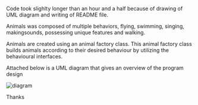 Code took slighlty longer than an hour and a half because of drawing of UML diagram and
writing of README file.

Animals was composed of multiple behaviors, flying, swimming, singing, makingsounds, 
possessing unique features and walking. 

Animals are created using an animal factory class. This animal factory class builds animals according
to their desired behaviour by utilizing the behavioural interfaces. 

Attached below is a UML diagram that gives an overview of the program design

![diagram](https://user-images.githubusercontent.com/29522041/67636122-3eca2300-f908-11e9-9fe4-fecc58d1f1f6.png)

Thanks
